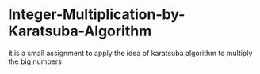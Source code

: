 # Integer-Multiplication-by-Karatsuba-Algorithm
it is a small assignment to apply the idea of karatsuba algorithm to multiply the big numbers 

